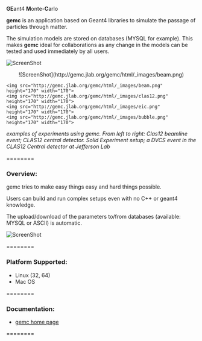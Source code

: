 <b>GE</b>ant4 <b>M</b>onte-<b>C</b>arlo


<b>gemc</b> is an application based on Geant4 libraries to simulate the 
passage of particles through matter.


The simulation models are stored on databases (MYSQL for example). This makes <b>gemc</b> ideal for 
collaborations as any change in the models can be tested and used immediately by all users.

![ScreenShot](https://gemc.jlab.org/gemc/html/_images/beam.png)

<p align="center">
	![ScreenShot](http://gemc.jlab.org/gemc/html/_images/beam.png)


	<img src="http://gemc.jlab.org/gemc/html/_images/beam.png"   height="170" width="170">
	<img src="http://gemc.jlab.org/gemc/html/_images/clas12.png" height="170" width="170">
	<img src="http://gemc.jlab.org/gemc/html/_images/eic.png"    height="170" width="170">
	<img src="http://gemc.jlab.org/gemc/html/_images/bubble.png" height="170" width="170">
</p>
<i> examples of experiments using gemc. From left to right: Clas12 beamline event; CLAS12 central detector. Solid Experiment setup; 
a DVCS event in the CLAS12 Central detector at Jefferson Lab</i>

========


### Overview:

gemc tries to make easy things easy and hard things possible.

Users can build and run complex setups even with no C++ or geant4 knowledge.

The upload/download of the parameters to/from databases (available: MYSQL or ASCII) is automatic.


![ScreenShot](http://gemc.jlab.org/gemc/html/_images/gemcArchitecture.png)


========


### Platform Supported:

* Linux (32, 64)
* Mac OS


========

### Documentation:
* <a href="http://gemc.jlab.org"> gemc home page </a>

========


